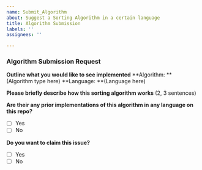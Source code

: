 ```yaml
---
name: Submit_Algorithm
about: Suggest a Sorting Algorithm in a certain language
title: Algorithm Submission
labels: ''
assignees: ''

---
```


### Algorithm Submission Request
**Outline what you would like to see implemented**
**Algorithm: **(Algorithm type here)
**Language: **(Language here)

**Please briefly describe how this sorting algorithm works**
(2, 3 sentences)

**Are their any prior implementations of this algorithm in any language on this repo?**
- [ ] Yes 
- [ ] No

**Do you want to claim this issue?**
- [ ] Yes
- [ ] No
